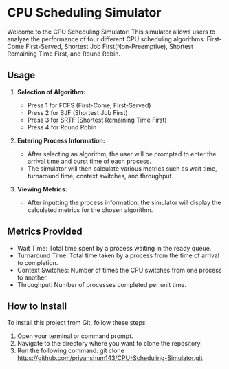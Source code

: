 # CPU Scheduling Simulator

Welcome to the CPU Scheduling Simulator! This simulator allows users to analyze the performance of four different CPU scheduling algorithms: First-Come First-Served, Shortest Job First(Non-Preemptive), Shortest Remaining Time First, and Round Robin.

## Usage

1. **Selection of Algorithm:**
   - Press 1 for FCFS (First-Come, First-Served)
   - Press 2 for SJF (Shortest Job First)
   - Press 3 for SRTF (Shortest Remaining Time First)
   - Press 4 for Round Robin

2. **Entering Process Information:**
   - After selecting an algorithm, the user will be prompted to enter the arrival time and burst time of each process.
   - The simulator will then calculate various metrics such as wait time, turnaround time, context switches, and throughput.

3. **Viewing Metrics:**
   - After inputting the process information, the simulator will display the calculated metrics for the chosen algorithm.

## Metrics Provided
- Wait Time: Total time spent by a process waiting in the ready queue.
- Turnaround Time: Total time taken by a process from the time of arrival to completion.
- Context Switches: Number of times the CPU switches from one process to another.
- Throughput: Number of processes completed per unit time.

## How to Install
To install this project from Git, follow these steps:

1. Open your terminal or command prompt.
2. Navigate to the directory where you want to clone the repository.
3. Run the following command: git clone https://github.com/priyanshum143/CPU-Scheduling-Simulator.git
